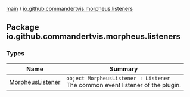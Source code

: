 [main](../index.md) / [io.github.commandertvis.morpheus.listeners](./index.md)

## Package io.github.commandertvis.morpheus.listeners

### Types

| Name | Summary |
|---|---|
| [MorpheusListener](-morpheus-listener/index.md) | `object MorpheusListener : Listener`<br>The common event listener of the plugin. |
